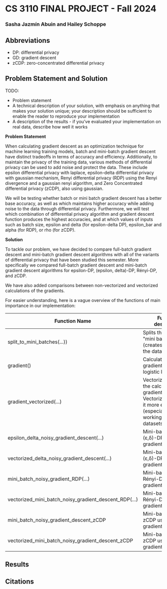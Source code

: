 # CS 3110 FINAL PROJECT - Fall 2024
### Sasha Jazmín Abuin and Hailey Schoppe

## Abbreviations
* DP: differential privacy
* GD: gradient descent
* zCDP: zero-concentrated differential privacy
  
## Problem Statement and Solution
TODO: 
* Problem statement
* A technical description of your solution, with emphasis on anything that makes your solution unique; your description should be sufficient to enable the reader to reproduce your implementation
* A description of the results - if you’ve evaluated your implementation on real data, describe how well it works

**Problem Statement**

When calculating gradient descent as an optimization technique for machine learning training models, batch and mini-batch gradient descent have distinct tradeoffs in terms of accuracy and efficiency. Additionally, to maintain the privacy of the training data, various methods of differential privacy can be used to add noise and protect the data. These include epsilon differential privacy with laplace, epsilon-delta differential privacy with gaussian mechanism, Renyi differential privacy (RDP) using the Renyi divergence and a gaussian renyi algorithm, and Zero Concentrated differential privacy (zCDP), also using gaussian. 

We will be testing whether batch or mini batch gradient descent has a better base accuracy, as well as which maintains higher accuracy while adding noise to the data through differential privacy. Furthermore, we will test which combination of differential privacy algorithm and gradient descent function produces the highest accuracies, and at which values of inputs such as batch size, epsilon and delta (for epsilon-delta DP), epsilon_bar and alpha (for RDP), or rho (for zCDP).


**Solution**

To tackle our problem, we have decided to compare full-batch gradient descent and mini-batch gradient descent algorithms with all of the variants of differential privacy that have been studied this semester. More specifically we compared full-batch gradient descent and mini-batch gradient descent algorithms for epsilon-DP, (epsilon, delta)-DP, Rényi-DP, and zCDP.

We have also added comparisons between non-vectorized and vectorized calculations of the gradients. 

For easier understanding, here is a vague overview of the functions of main importance in our implementation:

|Function Name                        |Function description|
|-------------------------------------|--------------------|
|split_to_mini_batches(...))|Splits the data into "mini batches" (creates subsets of the data)|
|gradient()| Calculates the gradient of the logistic loss|
|gradient_vectorized(...)|Vectorized version of the calculation of the gradient. Vectorization makes it more efficient (especially when working with large datasets)|
|epsilon_delta_noisy_gradient_descent(...)|Mini-batch GD with (ε,δ)-DP using gradient()|
|vectorized_delta_noisy_gradient_descent(...)|Mini-batch GD with (ε,δ)-DP using gradient_vectorized()|
|mini_batch_noisy_gradient_RDP(...)|Mini-batch GD with Rényi-DP using gradient()|
|vectorized_mini_batch_noisy_gradient_descent_RDP(...)|Mini-batch GD with Rényi-DP using gradient_vectorized()|
|mini_batch_noisy_gradient_descent_zCDP|Mini-batch GD with zCDP using gradient()|
|vectorized_mini_batch_noisy_gradient_descent_zCDP|Mini-batch GD with zCDP using gradient_vectorized()|

## Results


## Citations
